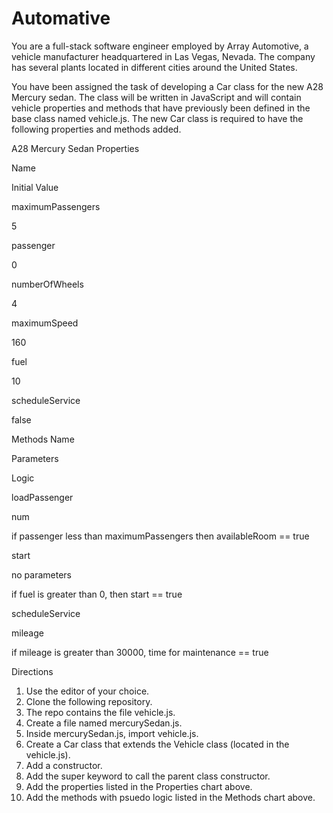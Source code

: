 # Automative

You are a full-stack software engineer employed by Array Automotive, a vehicle manufacturer headquartered in Las Vegas, Nevada. The company has several plants located in different cities around the United States.

You have been assigned the task of developing a Car class for the new A28 Mercury sedan. The class will be written in JavaScript and will contain vehicle properties and methods that have previously been defined in the base class named vehicle.js. The new Car class is required to have the following properties and methods added.

A28 Mercury Sedan
Properties

Name

Initial Value

maximumPassengers

5

passenger

0

numberOfWheels

4

maximumSpeed

160

fuel

10

scheduleService

false

Methods
Name

Parameters

Logic

loadPassenger

num

if passenger less than maximumPassengers then availableRoom == true

start

no parameters

if fuel is greater than 0, then start == true

scheduleService

mileage

if mileage is greater than 30000, time for maintenance == true

Directions

1. Use the editor of your choice.
2. Clone the following repository.
3. The repo contains the file vehicle.js.
4. Create a file named mercurySedan.js.
5. Inside mercurySedan.js, import vehicle.js.
6. Create a Car class that extends the Vehicle class (located in the vehicle.js).
7. Add a constructor.
8. Add the super keyword to call the parent class constructor.
9. Add the properties listed in the Properties chart above.
10. Add the methods with psuedo logic listed in the Methods chart above.